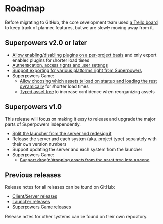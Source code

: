 # Roadmap

Before migrating to GitHub, the core development team used [a Trello board](https://trello.com/b/eQUeNKrq/superpowers) to keep track of planned features, but we are slowly moving away from it.

## Superpowers v2.0 or later

 * [Allow enabling/disabling plugins on a per-project basis](https://github.com/superpowers/superpowers/issues/73) and only export enabled plugins for shorter load times
 * [Authentication, access rights and user settings](https://github.com/superpowers/superpowers/issues/55)
 * [Support exporting for various platforms right from Superpowers](https://github.com/superpowers/superpowers/issues/35)
 * Superpowers Game:
   * [Allow choosing which assets to load on startup and loading the rest dynamically](https://github.com/superpowers/superpowers-game/issues/33) for shorter load times
   * [Typed asset tree](https://github.com/superpowers/superpowers-game/issues/35) to increase confidence when reorganizing assets

## Superpowers v1.0

This release will focus on making it easy to release and upgrade the major parts of Superpowers independently.

 * [Split the launcher from the server and redesign it](https://trello.com/c/IVEnTXCe/701-redesign-launcher)
 * Release the server and each system (aka. project type) separately with their own version numbers
 * Support updating the server and each system from the launcher
 * Superpowers Game:
   * [Support drag'n'dropping assets from the asset tree into a scene](https://github.com/superpowers/superpowers-game/issues/30)

## Previous releases

Release notes for all releases can be found on GitHub:

  * [Client/Server releases](https://github.com/superpowers/superpowers/releases)
  * [Launcher releases](https://github.com/superpowers/superpowers-app/releases)
  * [Superpowers Game releases](https://github.com/superpowers/superpowers-game/releases)

Release notes for other systems can be found on their own repository.
